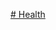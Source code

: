 [# Health](https://drive.google.com/drive/folders/1CVaC-piZXsHDCiTAWTMimSLCwODNScpd?usp=drive_link)
